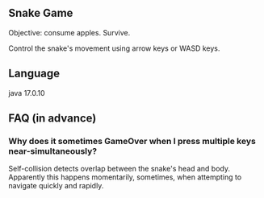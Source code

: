 ## Snake Game
Objective: consume apples. Survive.

Control the snake's movement using arrow keys or WASD keys.

## Language
java 17.0.10

## FAQ (in advance)
### Why does it sometimes GameOver when I press multiple keys near-simultaneously?
Self-collision detects overlap between the snake's head and body. Apparently this happens momentarily, sometimes, when attempting to navigate quickly and rapidly.